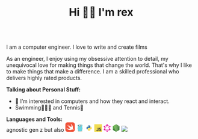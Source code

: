 <h1 align="center">Hi 👋🏾 I'm rex</h1>

<br>
<br>

I am a computer engineer. I love to write and create films

As an engineer, I enjoy using my obsessive attention to detail, my unequivocal love for making things that change the world. That's why I like to make things that make a difference. I am a skilled professional who delivers highly rated products.

**Talking about Personal Stuff:**

- 👀 I’m interested in computers and how they react and interact.
- Swimming🏊🏾‍♂️ and Tennis🎾

**Languages and Tools:**  
agnostic gen z but also 
<code><img height="25" src="https://raw.githubusercontent.com/github/explore/80688e429a7d4ef2fca1e82350fe8e3517d3494d/topics/swift/swift.png"></code>
<code><img height="20" src="https://github.com/devicons/devicon/blob/master/icons/go/go-original.svg"></code>
<code><img height="20" src="https://raw.githubusercontent.com/github/explore/80688e429a7d4ef2fca1e82350fe8e3517d3494d/topics/python/python.png"></code>
<code><img height="20" src="https://raw.githubusercontent.com/github/explore/80688e429a7d4ef2fca1e82350fe8e3517d3494d/topics/javascript/javascript.png"></code>
<code><img height="20" src="https://raw.githubusercontent.com/github/explore/5c058a388828bb5fde0bcafd4bc867b5bb3f26f3/topics/graphql/graphql.png"></code>
<code><img height="20" src="https://raw.githubusercontent.com/github/explore/80688e429a7d4ef2fca1e82350fe8e3517d3494d/topics/nodejs/nodejs.png"></code>
<code><img height="20" src="https://avatars.githubusercontent.com/u/2232217?s=200&v=4"></code>


